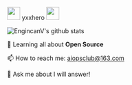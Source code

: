 <img src="https://github.com/TheDudeThatCode/TheDudeThatCode/blob/master/Assets/Mario_Hello_Big.gif" width="30px"> yxxhero <img src="https://github.com/TheDudeThatCode/TheDudeThatCode/blob/master/Assets/Mario_Hello_Big.gif" width="30px">

![EngincanV's github stats](https://github-readme-stats.vercel.app/api?username=yxxhero&show_icons=true&line_height=30)

🌱 Learning all about **Open Source**

📫 How to reach me: aiopsclub@163.com

💬 Ask me about I will answer!
<!--
**yxxhero/yxxhero** is a ✨ _special_ ✨ repository because its `README.md` (this file) appears on your GitHub profile.

Here are some ideas to get you started:

- 🔭 I’m currently working on ...
- 🌱 I’m currently learning ...
- 👯 I’m looking to collaborate on ...
- 🤔 I’m looking for help with ...
- 💬 Ask me about ...
- 📫 How to reach me: ...
- 😄 Pronouns: ...
- ⚡ Fun fact: ...
-->
